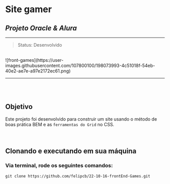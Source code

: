 # **Site gamer** 
## *Projeto Oracle & Alura*

___
> Status: Desenvolvido 
<br>
![front-games](https://user-images.githubusercontent.com/107800100/198073993-4c51018f-54eb-40e2-ae7e-a97e2172ec61.png)

___

 <br>
<br>

## Objetivo
Este projeto foi desenvolvido para construir um site usando o método de boas prática BEM e as `ferramentas do Grid` no CSS.
 <br><br><br>

## Clonando e executando em sua máquina 

### Via terminal, rode os seguintes comandos:
```
git clone https://github.com/felipcb/22-10-16-frontEnd-Games.git
```
